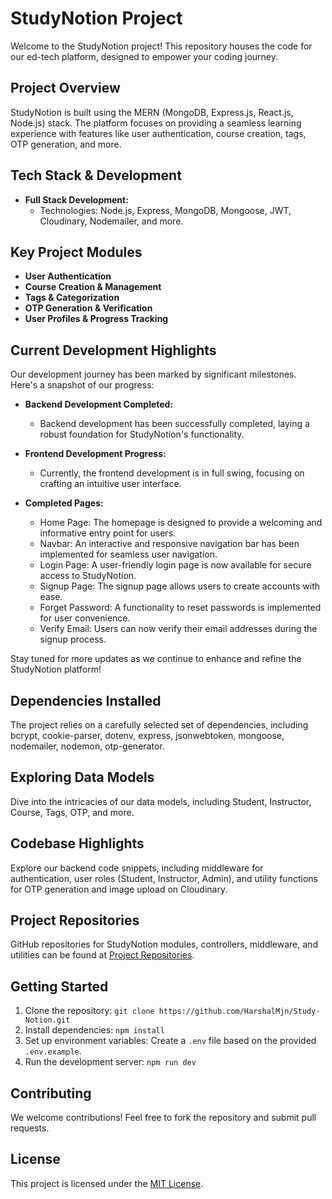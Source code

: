# StudyNotion Project

Welcome to the StudyNotion project! This repository houses the code for our ed-tech platform, designed to empower your coding journey.

## Project Overview

StudyNotion is built using the MERN (MongoDB, Express.js, React.js, Node.js) stack. The platform focuses on providing a seamless learning experience with features like user authentication, course creation, tags, OTP generation, and more.

## Tech Stack & Development

- **Full Stack Development:**
  - Technologies: Node.js, Express, MongoDB, Mongoose, JWT, Cloudinary, Nodemailer, and more.

## Key Project Modules

- **User Authentication**
- **Course Creation & Management**
- **Tags & Categorization**
- **OTP Generation & Verification**
- **User Profiles & Progress Tracking**

## Current Development Highlights

Our development journey has been marked by significant milestones. Here's a snapshot of our progress:

- **Backend Development Completed:**
  - Backend development has been successfully completed, laying a robust foundation for StudyNotion's functionality.

- **Frontend Development Progress:**
  - Currently, the frontend development is in full swing, focusing on crafting an intuitive user interface.

- **Completed Pages:**
  - Home Page: The homepage is designed to provide a welcoming and informative entry point for users.
  - Navbar: An interactive and responsive navigation bar has been implemented for seamless user navigation.
  - Login Page: A user-friendly login page is now available for secure access to StudyNotion.
  - Signup Page: The signup page allows users to create accounts with ease.
  - Forget Password: A functionality to reset passwords is implemented for user convenience.
  - Verify Email: Users can now verify their email addresses during the signup process.

Stay tuned for more updates as we continue to enhance and refine the StudyNotion platform!

## Dependencies Installed

The project relies on a carefully selected set of dependencies, including bcrypt, cookie-parser, dotenv, express, jsonwebtoken, mongoose, nodemailer, nodemon, otp-generator.

## Exploring Data Models

Dive into the intricacies of our data models, including Student, Instructor, Course, Tags, OTP, and more.

## Codebase Highlights

Explore our backend code snippets, including middleware for authentication, user roles (Student, Instructor, Admin), and utility functions for OTP generation and image upload on Cloudinary.

## Project Repositories

GitHub repositories for StudyNotion modules, controllers, middleware, and utilities can be found at [Project Repositories](https://github.com/HarshalMjn/Study-Notion).

## Getting Started

1. Clone the repository: `git clone https://github.com/HarshalMjn/Study-Notion.git`
2. Install dependencies: `npm install`
3. Set up environment variables: Create a `.env` file based on the provided `.env.example`.
4. Run the development server: `npm run dev`

## Contributing

We welcome contributions! Feel free to fork the repository and submit pull requests.

## License

This project is licensed under the [MIT License](LICENSE).

